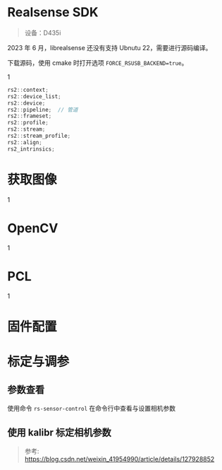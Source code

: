 # Realsense SDK

> 设备：D435i

2023 年 6 月，librealsense 还没有支持 Ubnutu 22，需要进行源码编译。

下载源码，使用 cmake 时打开选项 `FORCE_RSUSB_BACKEND=true`。

1

```cpp
rs2::context;
rs2::device_list;
rs2::device;
rs2::pipeline;  // 管道
rs2::frameset;
rs2::profile;
rs2::stream;
rs2::stream_profile;
rs2::align;
rs2_intrinsics;
```

# 获取图像

1

# OpenCV

1

# PCL

1

# 固件配置





# 标定与调参


## 参数查看

使用命令 `rs-sensor-control` 在命令行中查看与设置相机参数

## 使用 kalibr 标定相机参数

> 参考: https://blog.csdn.net/weixin_41954990/article/details/127928852



